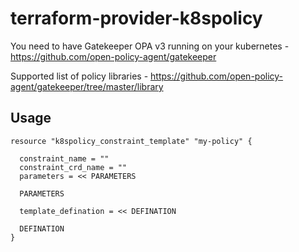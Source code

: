 # terraform-provider-k8spolicy

You need to have Gatekeeper OPA v3 running on your kubernetes - https://github.com/open-policy-agent/gatekeeper

Supported list of policy libraries - https://github.com/open-policy-agent/gatekeeper/tree/master/library

## Usage

```hcl
resource "k8spolicy_constraint_template" "my-policy" {

  constraint_name = ""
  constraint_crd_name = ""
  parameters = << PARAMETERS

  PARAMETERS

  template_defination = << DEFINATION

  DEFINATION
}
```
